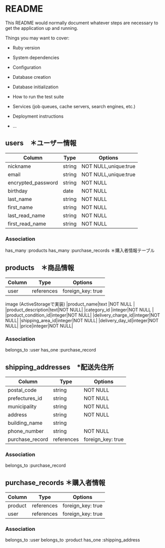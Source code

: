 # README

This README would normally document whatever steps are necessary to get the
application up and running.

Things you may want to cover:

* Ruby version

* System dependencies

* Configuration

* Database creation

* Database initialization

* How to run the test suite

* Services (job queues, cache servers, search engines, etc.)

* Deployment instructions

* ...

## users　＊ユーザー情報

|Column    |Type   |Options  |
|----------|-------|---------|
|nickname  |string |NOT NULL,unique:true |
|email     |string |NOT NULL,unique:true |
|encrypted_password|string |NOT NULL |
|birthday  |date   |NOT NULL |
|last_name |string|NOT NULL|
|first_name|string|NOT NULL|
|last_read_name |string|NOT NULL|
|first_read_name|string|NOT NULL|


### Association
has_many :products
has_many :purchase_records ＊購入者情報テーブル

## products　＊商品情報

|Column    |Type       |Options  |
|----------|-----------|---------|
|user      |references |foreign_key: true|
image (ActiveStorageで実装)
|product_name|text     |NOT NULL |
|product_description|text|NOT NULL|
|category_id  |integer|NOT NULL |
|product_condition_id|integer|NOT NULL|
|delivery_charge_id|integer|NOT NULL|
|shipping_area_id|integer|NOT NULL|
|delivery_day_id|integer|NOT NULL|
|price|integer|NOT NULL|

### Association
belongs_to :user
has_one :purchase_record 

## shipping_addresses　*配送先住所

|Column    |Type       |Options  |
|----------|-----------|---------|
|postal_code|string   |NOT NULL |
|prefectures_id|string    |NOT NULL |
|municipality|string|NOT NULL|
|address|string|NOT NULL|
|building_name|string| |
|phone_number|string|NOT NULL|
|purchase_record|references|foreign_key: true|


### Association
belongs_to :purchase_record 

## purchase_records ＊購入者情報
|Column    |Type       |Options  |
|----------|-----------|---------|
|product   |references |foreign_key: true|
|user      |references |foreign_key: true|

### Association
belongs_to :user
belongs_to :product
has_one :shipping_address
